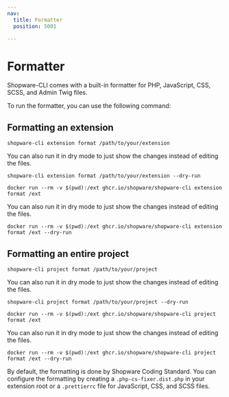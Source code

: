 ```yaml
---
nav:
  title: Formatter
  position: 5001

---
```


# Formatter

Shopware-CLI comes with a built-in formatter for PHP, JavaScript, CSS, SCSS, and Admin Twig files.

To run the formatter, you can use the following command:

## Formatting an extension

<Tabs>

<Tab title="Without Docker">

```shell
shopware-cli extension format /path/to/your/extension
```

You can also run it in dry mode to just show the changes instead of editing the files.

```shell
shopware-cli extension format /path/to/your/extension --dry-run
```

</Tab>

<Tab title="Docker">

```shell
docker run --rm -v $(pwd):/ext ghcr.io/shopware/shopware-cli extension format /ext
```

You can also run it in dry mode to just show the changes instead of editing the files.

```shell
docker run --rm -v $(pwd):/ext ghcr.io/shopware/shopware-cli extension format /ext --dry-run
```

</Tab>

</Tabs>

## Formatting an entire project

<Tabs>

<Tab title="Without Docker">

```shell
shopware-cli project format /path/to/your/project
```

You can also run it in dry mode to just show the changes instead of editing the files.

```shell
shopware-cli project format /path/to/your/project --dry-run
```

</Tab>

<Tab title="Docker">

```shell
docker run --rm -v $(pwd):/ext ghcr.io/shopware/shopware-cli project format /ext
```

You can also run it in dry mode to just show the changes instead of editing the files.

```shell
docker run --rm -v $(pwd):/ext ghcr.io/shopware/shopware-cli project format /ext --dry-run
```

</Tab>

</Tabs>

By default, the formatting is done by Shopware Coding Standard. You can configure the formatting by creating a `.php-cs-fixer.dist.php` in your extension root or a `.prettierrc` file for JavaScript, CSS, and SCSS files.

